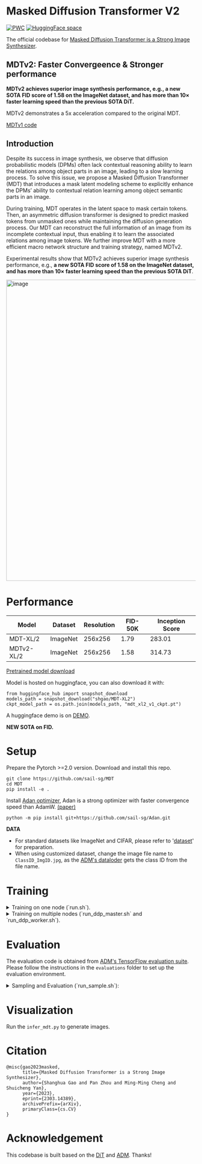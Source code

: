 # Masked Diffusion Transformer V2

[![PWC](https://img.shields.io/endpoint.svg?url=https://paperswithcode.com/badge/masked-diffusion-transformer-is-a-strong/image-generation-on-imagenet-256x256)](https://paperswithcode.com/sota/image-generation-on-imagenet-256x256?p=masked-diffusion-transformer-is-a-strong)
[![HuggingFace space](https://img.shields.io/badge/🤗-HuggingFace%20Space-cyan.svg)](https://huggingface.co/spaces/shgao/MDT)

The official codebase for [Masked Diffusion Transformer is a Strong Image Synthesizer](https://arxiv.org/abs/2303.14389).

## MDTv2: Faster Convergeence & Stronger performance
**MDTv2 achieves superior image synthesis performance, e.g., a new SOTA FID score of 1.58 on the ImageNet dataset, and has more than 10× faster learning speed than the previous SOTA DiT.**

MDTv2 demonstrates a 5x acceleration compared to the original MDT.

[MDTv1 code](https://github.com/sail-sg/MDT/tree/mdtv1)
## Introduction

Despite its success in image synthesis, we observe that diffusion probabilistic models (DPMs) often lack contextual reasoning ability to learn the relations among object parts in an image, leading to a slow learning process. To solve this issue, we propose a Masked Diffusion Transformer (MDT) that introduces a mask latent modeling scheme to explicitly enhance the DPMs’ ability to contextual relation learning among object semantic parts in an image. 

During training, MDT operates in the latent space to mask certain tokens. Then, an asymmetric diffusion transformer is designed to predict masked tokens from unmasked ones while maintaining the diffusion generation process. Our MDT can reconstruct the full information of an image from its incomplete contextual input, thus enabling it to learn the associated relations among image tokens. We further improve MDT with a more efficient macro network structure and training strategy, named MDTv2. 

Experimental results show that MDTv2 achieves superior image synthesis performance, e.g., **a new SOTA FID score of 1.58 on the ImageNet dataset, and has more than 10× faster learning speed than the previous SOTA DiT**. 

<img width="800" alt="image" src="figures/vis.jpg">

# Performance

| Model| Dataset |  Resolution | FID-50K | Inception Score |
|---------|----------|-----------|---------|--------|
|MDT-XL/2 | ImageNet | 256x256   | 1.79    | 283.01|
|MDTv2-XL/2 | ImageNet | 256x256 | 1.58    | 314.73|

[Pretrained model download](https://huggingface.co/shgao/MDT-XL2/tree/main)

Model is hosted on huggingface, you can also download it with:
```
from huggingface_hub import snapshot_download
models_path = snapshot_download("shgao/MDT-XL2")
ckpt_model_path = os.path.join(models_path, "mdt_xl2_v1_ckpt.pt")
```
A huggingface demo is on [DEMO](https://huggingface.co/spaces/shgao/MDT).

**NEW SOTA on FID.**
# Setup

Prepare the Pytorch >=2.0 version. Download and install this repo.

```
git clone https://github.com/sail-sg/MDT
cd MDT
pip install -e .
```
Install [Adan optimizer](https://github.com/sail-sg/Adan), Adan is a strong optimizer with faster convergence speed than AdamW. [(paper)](https://arxiv.org/abs/2208.06677)
```
python -m pip install git+https://github.com/sail-sg/Adan.git
```

**DATA** 
- For standard datasets like ImageNet and CIFAR, please refer to '[dataset](https://github.com/sail-sg/MDT/tree/main/datasets)' for preparation.
- When using customized dataset, change the image file name to `ClassID_ImgID.jpg`,
as the [ADM's dataloder](https://github.com/openai/guided-diffusion) gets the class ID from the file name. 

# Training

<details>
  <summary>Training on one node (`run.sh`). </summary>

```shell
export OPENAI_LOGDIR=output_mdtv2_s2
NUM_GPUS=8

MODEL_FLAGS="--image_size 256 --mask_ratio 0.30 --decode_layer 4 --model MDTv2_S_2"
DIFFUSION_FLAGS="--diffusion_steps 1000"
TRAIN_FLAGS="--batch_size 32"
DATA_PATH=/dataset/imagenet

python -m torch.distributed.launch --nproc_per_node=$NUM_GPUS scripts/image_train.py --data_dir $DATA_PATH $MODEL_FLAGS $DIFFUSION_FLAGS $TRAIN_FLAGS
```

</details>

<details>
  <summary>Training on multiple nodes (`run_ddp_master.sh` and `run_ddp_worker.sh`). </summary>

```shell
# On master:
export OPENAI_LOGDIR=output_mdtv2_xl2
MODEL_FLAGS="--image_size 256 --mask_ratio 0.30 --decode_layer 2 --model MDTv2_XL_2"
DIFFUSION_FLAGS="--diffusion_steps 1000"
TRAIN_FLAGS="--batch_size 4"
DATA_PATH=/dataset/imagenet
NUM_NODE=8
GPU_PRE_NODE=8

python -m torch.distributed.launch --master_addr=$(hostname) --nnodes=$NUM_NODE --node_rank=$RANK --nproc_per_node=$GPU_PRE_NODE --master_port=$MASTER_PORT scripts/image_train.py --data_dir $DATA_PATH $MODEL_FLAGS $DIFFUSION_FLAGS $TRAIN_FLAGS

# On workers:
export OPENAI_LOGDIR=output_mdtv2_xl2
MODEL_FLAGS="--image_size 256 --mask_ratio 0.30 --decode_layer 2 --model MDTv2_XL_2"
DIFFUSION_FLAGS="--diffusion_steps 1000"
TRAIN_FLAGS="--batch_size 4"
DATA_PATH=/dataset/imagenet
NUM_NODE=8
GPU_PRE_NODE=8

python -m torch.distributed.launch --master_addr=$MASTER_ADDR --nnodes=$NUM_NODE --node_rank=$RANK --nproc_per_node=$GPU_PRE_NODE --master_port=$MASTER_PORT scripts/image_train.py --data_dir $DATA_PATH $MODEL_FLAGS $DIFFUSION_FLAGS $TRAIN_FLAGS


```

</details>

# Evaluation

The evaluation code is obtained from [ADM's TensorFlow evaluation suite](https://github.com/openai/guided-diffusion/tree/main/evaluations).
Please follow the instructions in the `evaluations` folder to set up the evaluation environment.

<details>
  <summary>Sampling and Evaluation (`run_sample.sh`): </summary>

```shell
MODEL_PATH=output_mdtv2_xl2/mdt_xl2_v2_ckpt.pt
export OPENAI_LOGDIR=output_mdtv2_xl2_eval
NUM_GPUS=8

echo 'CFG Class-conditional sampling:'
MODEL_FLAGS="--image_size 256 --model MDTv2_XL_2 --decode_layer 4"
DIFFUSION_FLAGS="--num_sampling_steps 250 --num_samples 50000  --cfg_cond True"
echo $MODEL_FLAGS
echo $DIFFUSION_FLAGS
echo $MODEL_PATH
python -m torch.distributed.launch --nproc_per_node=$NUM_GPUS scripts/image_sample.py --model_path $MODEL_PATH $MODEL_FLAGS $DIFFUSION_FLAGS
echo $MODEL_FLAGS
echo $DIFFUSION_FLAGS
echo $MODEL_PATH
python evaluations/evaluator.py ../dataeval/VIRTUAL_imagenet256_labeled.npz $OPENAI_LOGDIR/samples_50000x256x256x3.npz

echo 'Class-conditional sampling:'
MODEL_FLAGS="--image_size 256 --model MDTv2_XL_2 --decode_layer 4"
DIFFUSION_FLAGS="--num_sampling_steps 250 --num_samples 50000"
echo $MODEL_FLAGS
echo $DIFFUSION_FLAGS
echo $MODEL_PATH
python -m torch.distributed.launch --nproc_per_node=$NUM_GPUS scripts/image_sample.py --model_path $MODEL_PATH $MODEL_FLAGS $DIFFUSION_FLAGS
echo $MODEL_FLAGS
echo $DIFFUSION_FLAGS
echo $MODEL_PATH
python evaluations/evaluator.py ../dataeval/VIRTUAL_imagenet256_labeled.npz $OPENAI_LOGDIR/samples_50000x256x256x3.npz
```

</details>

# Visualization

Run the `infer_mdt.py` to generate images.

# Citation

```
@misc{gao2023masked,
      title={Masked Diffusion Transformer is a Strong Image Synthesizer}, 
      author={Shanghua Gao and Pan Zhou and Ming-Ming Cheng and Shuicheng Yan},
      year={2023},
      eprint={2303.14389},
      archivePrefix={arXiv},
      primaryClass={cs.CV}
}
```

# Acknowledgement

This codebase is built based on the [DiT](https://github.com/facebookresearch/dit) and [ADM](https://github.com/openai/guided-diffusion). Thanks!

